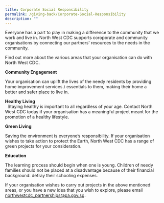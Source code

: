 ```yaml
---
title: Corporate Social Responsibility
permalink: /giving-back/Corporate-Social-Responsibility
description: ""
---
```

<meta name="description" content="Corporate Social Responsibility">

Everyone has a part to play in making a difference to the community that we work and live in. North West CDC supports coroporate and community organisations by connecting our partners' resources to the needs in the community.

Find out more about the various areas that your organisation can do with North West CDC.

**Community Engagement** 

Your organisation can uplift the lives of the needy residents by providing home improvement services / essentials to them, making their home a better and safer place to live in.   

  **Healthy Living**  
 
 Staying healthy is important to all regardless of your age. Contact North West CDC today if your organisation has a meaningful project meant for the promotion of a healthy lifestyle. 

 **Green Living**  

Saving the environment is everyone’s responsibility. If your organisation wishes to take action to protect the Earth, North West CDC has a range of green projects for your consideration.

**Education**

The learning process should begin when one is young. Children of needy families should not be placed at a disadvantage because of their financial background.  defray their schooling expenses. 

If your organisation wishes to carry out projects in the above mentioned areas, or you have a new idea that you wish to explore, please email northwestcdc_partnerships@pa.gov.sg.